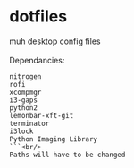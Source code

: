 # dotfiles
muh desktop config files<br/><br/>
Dependancies:<br/>
```
nitrogen
rofi
xcompmgr
i3-gaps
python2
lemonbar-xft-git
terminator
i3lock
Python Imaging Library
```<br/>
Paths will have to be changed